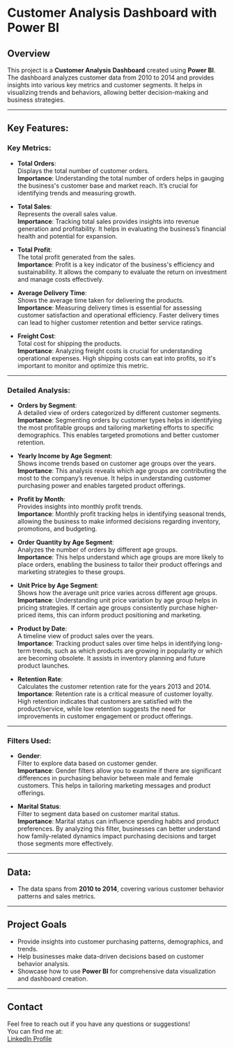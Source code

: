 # Customer Analysis Dashboard with Power BI

## Overview

This project is a **Customer Analysis Dashboard** created using **Power BI**. The dashboard analyzes customer data from 2010 to 2014 and provides insights into various key metrics and customer segments. It helps in visualizing trends and behaviors, allowing better decision-making and business strategies.

---

## Key Features:

### **Key Metrics:**

- **Total Orders**:  
   Displays the total number of customer orders.  
   **Importance**: Understanding the total number of orders helps in gauging the business's customer base and market reach. It’s crucial for identifying trends and measuring growth.

- **Total Sales**:  
   Represents the overall sales value.  
   **Importance**: Tracking total sales provides insights into revenue generation and profitability. It helps in evaluating the business’s financial health and potential for expansion.

- **Total Profit**:  
   The total profit generated from the sales.  
   **Importance**: Profit is a key indicator of the business's efficiency and sustainability. It allows the company to evaluate the return on investment and manage costs effectively.

- **Average Delivery Time**:  
   Shows the average time taken for delivering the products.  
   **Importance**: Measuring delivery times is essential for assessing customer satisfaction and operational efficiency. Faster delivery times can lead to higher customer retention and better service ratings.

- **Freight Cost**:  
   Total cost for shipping the products.  
   **Importance**: Analyzing freight costs is crucial for understanding operational expenses. High shipping costs can eat into profits, so it's important to monitor and optimize this metric.

---

### **Detailed Analysis:**

- **Orders by Segment**:  
   A detailed view of orders categorized by different customer segments.  
   **Importance**: Segmenting orders by customer types helps in identifying the most profitable groups and tailoring marketing efforts to specific demographics. This enables targeted promotions and better customer retention.

- **Yearly Income by Age Segment**:  
   Shows income trends based on customer age groups over the years.  
   **Importance**: This analysis reveals which age groups are contributing the most to the company’s revenue. It helps in understanding customer purchasing power and enables targeted product offerings.

- **Profit by Month**:  
   Provides insights into monthly profit trends.  
   **Importance**: Monthly profit tracking helps in identifying seasonal trends, allowing the business to make informed decisions regarding inventory, promotions, and budgeting.

- **Order Quantity by Age Segment**:  
   Analyzes the number of orders by different age groups.  
   **Importance**: This helps understand which age groups are more likely to place orders, enabling the business to tailor their product offerings and marketing strategies to these groups.

- **Unit Price by Age Segment**:  
   Shows how the average unit price varies across different age groups.  
   **Importance**: Understanding unit price variation by age group helps in pricing strategies. If certain age groups consistently purchase higher-priced items, this can inform product positioning and marketing.

- **Product by Date**:  
   A timeline view of product sales over the years.  
   **Importance**: Tracking product sales over time helps in identifying long-term trends, such as which products are growing in popularity or which are becoming obsolete. It assists in inventory planning and future product launches.

- **Retention Rate**:  
   Calculates the customer retention rate for the years 2013 and 2014.  
   **Importance**: Retention rate is a critical measure of customer loyalty. High retention indicates that customers are satisfied with the product/service, while low retention suggests the need for improvements in customer engagement or product offerings.

---

### **Filters Used:**

- **Gender**:  
   Filter to explore data based on customer gender.  
   **Importance**: Gender filters allow you to examine if there are significant differences in purchasing behavior between male and female customers. This helps in tailoring marketing messages and product offerings.

- **Marital Status**:  
   Filter to segment data based on customer marital status.  
   **Importance**: Marital status can influence spending habits and product preferences. By analyzing this filter, businesses can better understand how family-related dynamics impact purchasing decisions and target those segments more effectively.

---

## Data:
- The data spans from **2010 to 2014**, covering various customer behavior patterns and sales metrics.

---


## Project Goals

- Provide insights into customer purchasing patterns, demographics, and trends.
- Help businesses make data-driven decisions based on customer behavior analysis.
- Showcase how to use **Power BI** for comprehensive data visualization and dashboard creation.

---

## Contact

Feel free to reach out if you have any questions or suggestions!  
You can find me at:  
[LinkedIn Profile](<www.linkedin.com/in/mohamed-nasr-mohamed>)  
